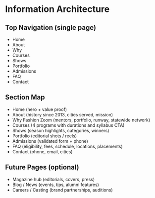 # Information Architecture

## Top Navigation (single page)
- Home
- About
- Why
- Courses
- Shows
- Portfolio
- Admissions
- FAQ
- Contact

## Section Map
- Home (hero + value proof)
- About (history since 2013, cities served, mission)
- Why Fashion Zoom (mentors, portfolio, runway, statewide network)
- Courses (4 programs with durations and syllabus CTA)
- Shows (season highlights, categories, winners)
- Portfolio (editorial shots / reels)
- Admissions (validated form + phone)
- FAQ (eligibility, fees, schedule, locations, placements)
- Contact (phone, email, cities)

## Future Pages (optional)
- Magazine hub (editorials, covers, press)
- Blog / News (events, tips, alumni features)
- Careers / Casting (brand partnerships, auditions)

